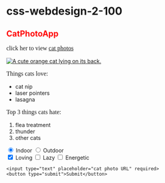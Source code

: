 # css-webdesign-2-100
<link href="https://fonts.googleapis.com/css?family=Lobster" rel="stylesheet" type="text/css">
<style> 
  .red-text {
     color:red;
  }
  p  {
     font-size: 16px;
     font-family: Lobster;
  }
  </style>
  <h2 class="red-text"> CatPhotoApp </h2>
  <main>
  <p> click her to view <a href="#">cat photos</a></p>
   <a href="#"><img src="https://bit.ly/fcc-relaxing-cat" alt="A cute orange cat lying on its back."></a>

  <div>
    <p>Things cats love:</p>
    <ul>
      <li>cat nip</li>
      <li>laser pointers</li>
      <li>lasagna</li>
    </ul>
    <p>Top 3 things cats hate:</p>
    <ol>
      <li>flea treatment</li>
      <li>thunder</li>
      <li>other cats</li>
    </ol>
  </div>

  <form action="https://freecatphotoapp.com/submit-cat-photo">
    <label><input type="radio" name="indoor-outdoor" checked> Indoor</label>
    <label><input type="radio" name="indoor-outdoor"> Outdoor</label><br>
    <label><input type="checkbox" name="personality" checked> Loving</label>
    <label><input type="checkbox" name="personality"> Lazy</label>
    <label><input type="checkbox" name="personality"> Energetic</label><br>
    
    <input type="text" placeholder="cat photo URL" required>
    <button type="submit">Submit</button>
  </form>
</main>
  
  
